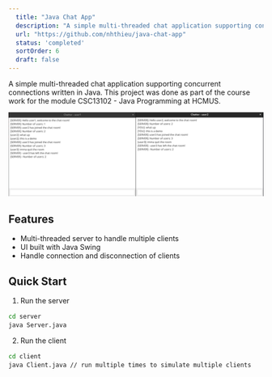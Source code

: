 ```yaml
---
  title: "Java Chat App"
  description: "A simple multi-threaded chat application supporting concurrent connections."
  url: "https://github.com/nhthieu/java-chat-app"
  status: 'completed'
  sortOrder: 6
  draft: false
---
```


A simple multi-threaded chat application supporting concurrent connections written in Java. This project was done as part of the course work for the module CSC13102 - Java Programming at HCMUS.

![thumbnail](../../../assets/java-chatapp-1.png)

## Features

- Multi-threaded server to handle multiple clients
- UI built with Java Swing
- Handle connection and disconnection of clients

## Quick Start

1. Run the server

```bash
cd server
java Server.java
```

2. Run the client

```bash
cd client
java Client.java // run multiple times to simulate multiple clients
```
